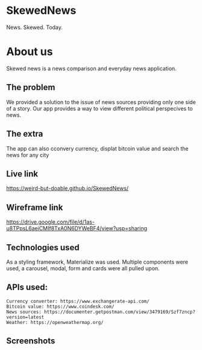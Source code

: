 # SkewedNews
News. Skewed. Today. 

# About us
Skewed news is a news comparison and everyday news application. 

## The problem
We provided a solution to the issue of news sources providing only one side of a story. Our app provides a way to view different political perspecives to news. 

## The extra
The app can also cconvery currency, displat bitcoin value and search the news for any city

## Live link
https://weird-but-doable.github.io/SkewedNews/

## Wireframe link
https://drive.google.com/file/d/1as-u8TPpsL6aeiCMIf8TxA0N6DYWeBF4/view?usp=sharing

## Technologies used
  As a styling framework, Materialize was used. Multiple components were used, a carousel, modal, form and cards were all pulled upon. 

  ## APIs used: 
    Currency converter: https://www.exchangerate-api.com/
    Bitcoin value: https://www.coindesk.com/
    News sources: https://documenter.getpostman.com/view/3479169/Szf7zncp?version=latest
    Weather: https://openweathermap.org/
    
    

## Screenshots 
